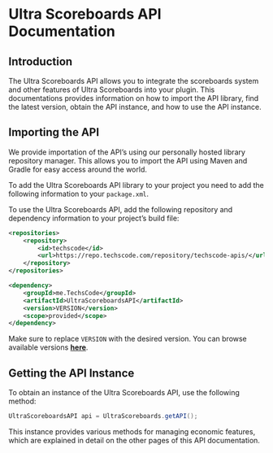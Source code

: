 # Ultra Scoreboards API Documentation

## Introduction

The Ultra Scoreboards API allows you to integrate the scoreboards system and other features of Ultra Scoreboards into your plugin. This documentations provides information on how to import the API library, find the latest version, obtain the API instance, and how to use the API instance.

## Importing the API

We provide importation of the API’s using our personally hosted library repository manager. This allows you to import the API using Maven and Gradle for easy access around the world.
<br>

To add the Ultra Scoreboards API library to your project you need to add the following information to your `package.xml`.

To use the Ultra Scoreboards API, add the following repository and dependency information to your project’s build file:

```xml
<repositories>
    <repository>
        <id>techscode</id>
        <url>https://repo.techscode.com/repository/techscode-apis/</url>
    </repository>
</repositories>

<dependency>
    <groupId>me.TechsCode</groupId>
    <artifactId>UltraScoreboardsAPI</artifactId>
    <version>VERSION</version>
    <scope>provided</scope>
</dependency>
```

Make sure to replace `VERSION` with the desired version. You can browse available versions **[here](https://repo.techscode.com/#browse/browse:techscode-apis:me%2FTechsCode%2FUltraScoreboardsAPI)**.

## Getting the API Instance

To obtain an instance of the Ultra Scoreboards API, use the following method:

```java
UltraScoreboardsAPI api = UltraScoreboards.getAPI();
```

This instance provides various methods for managing economic features, which are explained in detail on the other pages of this API documentation.